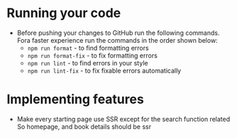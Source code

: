 # Running your code

- Before pushing your changes to GitHub run the following commands. Fora faster experience run the commands in the order shown below:
  - `npm run format` - to find formatting errors
  - `npm run format-fix` - to fix formatting errors
  - `npm run lint` - to find errors in your style
  - `npm run lint-fix` - to fix fixable errors automatically

# Implementing features

- Make every starting page use SSR except for the search function related So homepage, and book details should be ssr
